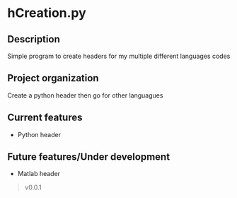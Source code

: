 # hCreation.py


## Description

Simple program to create headers for my multiple different languages codes

## Project organization

Create a python header then go for other languagues

## Current features

* Python header

## Future features/Under development

* Matlab header

> v0.0.1